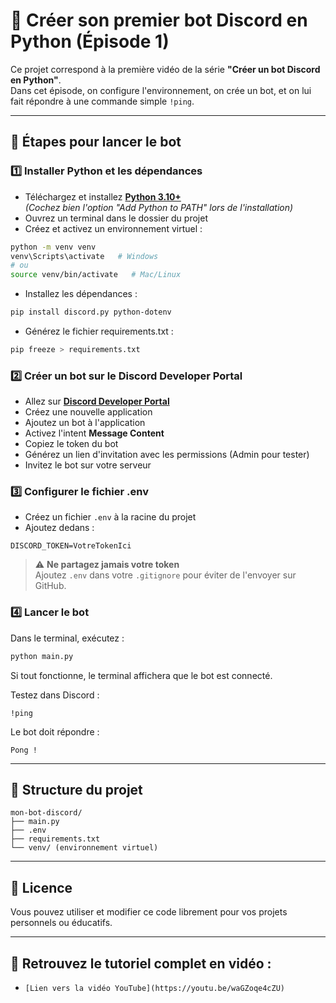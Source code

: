 # 🤖 Créer son premier bot Discord en Python (Épisode 1)

Ce projet correspond à la première vidéo de la série **"Créer un bot Discord en Python"**.  
Dans cet épisode, on configure l'environnement, on crée un bot, et on lui fait répondre à une commande simple `!ping`.

---

## 🚀 Étapes pour lancer le bot

### 1️⃣ Installer Python et les dépendances

- Téléchargez et installez **[Python 3.10+](https://www.python.org/downloads/)**  
   _(Cochez bien l'option "Add Python to PATH" lors de l'installation)_
- Ouvrez un terminal dans le dossier du projet
- Créez et activez un environnement virtuel :

```bash
python -m venv venv
venv\Scripts\activate   # Windows
# ou
source venv/bin/activate   # Mac/Linux
```

- Installez les dépendances :

```bash
pip install discord.py python-dotenv
```

- Générez le fichier requirements.txt :

```bash
pip freeze > requirements.txt
```

### 2️⃣ Créer un bot sur le Discord Developer Portal

- Allez sur **[Discord Developer Portal](https://discord.com/developers/applications)**
- Créez une nouvelle application
- Ajoutez un bot à l'application
- Activez l'intent **Message Content**
- Copiez le token du bot
- Générez un lien d'invitation avec les permissions (Admin pour tester)
- Invitez le bot sur votre serveur

### 3️⃣ Configurer le fichier .env

- Créez un fichier `.env` à la racine du projet
- Ajoutez dedans :

```env
DISCORD_TOKEN=VotreTokenIci
```

> ⚠️ **Ne partagez jamais votre token**  
> Ajoutez `.env` dans votre `.gitignore` pour éviter de l'envoyer sur GitHub.

### 4️⃣ Lancer le bot

Dans le terminal, exécutez :

```bash
python main.py
```

Si tout fonctionne, le terminal affichera que le bot est connecté.

Testez dans Discord :

```
!ping
```

Le bot doit répondre :

```
Pong !
```

---

## 📂 Structure du projet

```
mon-bot-discord/
├── main.py
├── .env
├── requirements.txt
└── venv/ (environnement virtuel)
```

---

## 📜 Licence

Vous pouvez utiliser et modifier ce code librement pour vos projets personnels ou éducatifs.

---

## 🎥 Retrouvez le tutoriel complet en vidéo :

- `[Lien vers la vidéo YouTube](https://youtu.be/waGZoqe4cZU)`
